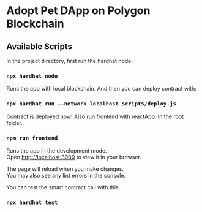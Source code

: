 <h1>Adopt Pet DApp on Polygon Blockchain</h1>

## Available Scripts

In the project directory, first run the hardhat node:

### `npx hardhat node`

Runs the app with local blockchain.
And then you can deploy contract with:

### `npx hardhat run --network localhost scripts/deploy.js`

Contract is deployed now!
Also run frontend with reactApp.
In the root folder.

### `npm run frontend`

Runs the app in the development mode.\
Open [http://localhost:3000](http://localhost:3000) to view it in your browser.

The page will reload when you make changes.\
You may also see any lint errors in the console.

You can test the smart contract call with this.
### `npx hardhat test`
